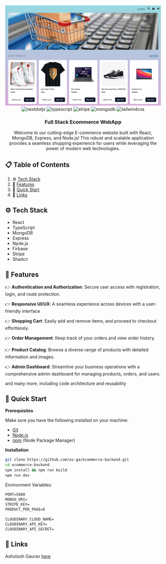 <div align="center">
  <br />
    <a href="https://github.com/as-ga/Ecommerce">
      <img src="./public/screenshort_home.jpg" alt="Project Banner">
    </a>
  <br />

  <div>
    <img src="https://img.shields.io/badge/-React_JS-black?style=for-the-badge&logoColor=white&logo=react&color=0088CC" alt="nextdotjs" />
    <img src="https://img.shields.io/badge/-TypeScript-black?style=for-the-badge&logoColor=white&logo=typescript&color=3178C6" alt="typescript" />
    <img src="https://img.shields.io/badge/-Stripe-black?style=for-the-badge&logoColor=white&logo=stripe&color=008CDD" alt="stripe" />
    <img src="https://img.shields.io/badge/-MongoDB-black?style=for-the-badge&logoColor=white&logo=mongodb&color=47A248" alt="mongodb" />
    <img src="https://img.shields.io/badge/-express-black?style=for-the-badge&logoColor=white&logo=express&color=000000" alt="tailwindcss" />
  </div>
</div>

<h3 align="center">Full Stack Ecommerce WebApp</h3>

   <div align="center">
     Welcome to our cutting-edge E-commerce website built with React, MongoDB, Express, and Node.js! This robust and scalable application provides a seamless shopping experience for users while leveraging the power of modern web technologies.
    </div>
</div>

## 📋 <a name="table">Table of Contents</a>

1. ⚙️ [Tech Stack](#tech-stack)
2. 🔋 [Features](#features)
3. 🤸 [Quick Start](#quick-start)
4. 🔗 [Links](#links)

## <a name="tech-stack">⚙️ Tech Stack</a>

- React
- TypeScript
- MongoDB
- Express
- Npde.js
- Firbase
- Stripe
- Shadcn

## <a name="features">🔋 Features</a>

👉 **Authentication and Authorization**: Secure user access with registration, login, and route protection.

👉 **Responsive UI/UX**: A seamless experience across devices with a user-friendly interface

👉 **Shopping Cart**: Easily add and remove items, and proceed to checkout effortlessly.

👉 **Order Management**: Keep track of your orders and view order history.

👉 **Product Catalog**: Browse a diverse range of products with detailed information and images.

👉 **Admin Dashboard**: Streamline your business operations with a comprehensive admin dashboard for managing products, orders, and users.

and many more, including code architecture and reusability

## <a name="quick-start">🤸 Quick Start</a>

**Prerequisites**

Make sure you have the following installed on your machine:

- [Git](https://git-scm.com/)
- [Node.js](https://nodejs.org/en)
- [npm](https://www.npmjs.com/) (Node Package Manager)

**Installation**

```bash
git clone https://github.com/as-ga/ecommerce-backend.git
cd ecommerce-backend
npm install && npm run build
npm run dev
```

Environment Variables:

```env
PORT=5000
MONGO_URI=
STRIPE_KEY=
PRODUCT_PER_PAGE=6

CLOUDINARY_CLOUD_NAME=
CLOUDINARY_API_KEY=
CLOUDINARY_API_SECRET=
```

## <a name="links">🔗 Links</a>

Ashutsoh Gaurav [here](https://ashutosh.engineer)
